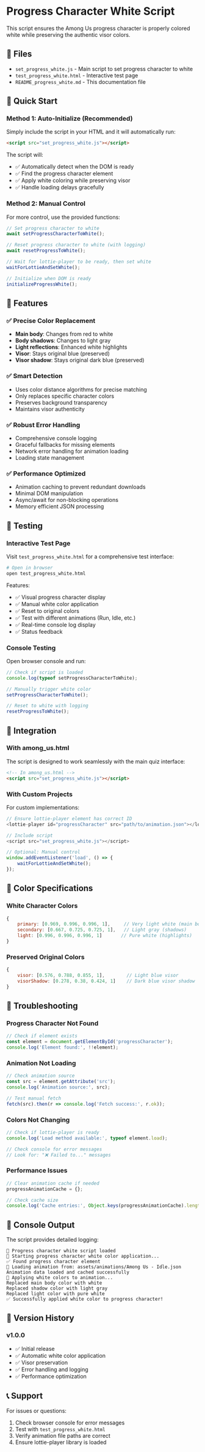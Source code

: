 # Progress Character White Script

This script ensures the Among Us progress character is properly colored white while preserving the authentic visor colors.

## 📁 Files

- `set_progress_white.js` - Main script to set progress character to white
- `test_progress_white.html` - Interactive test page
- `README_progress_white.md` - This documentation file

## 🚀 Quick Start

### Method 1: Auto-Initialize (Recommended)
Simply include the script in your HTML and it will automatically run:

```html
<script src="set_progress_white.js"></script>
```

The script will:
- ✅ Automatically detect when the DOM is ready
- ✅ Find the progress character element
- ✅ Apply white coloring while preserving visor
- ✅ Handle loading delays gracefully

### Method 2: Manual Control
For more control, use the provided functions:

```javascript
// Set progress character to white
await setProgressCharacterToWhite();

// Reset progress character to white (with logging)
await resetProgressToWhite();

// Wait for lottie-player to be ready, then set white
waitForLottieAndSetWhite();

// Initialize when DOM is ready
initializeProgressWhite();
```

## 🎯 Features

### ✅ **Precise Color Replacement**
- **Main body**: Changes from red to white
- **Body shadows**: Changes to light gray  
- **Light reflections**: Enhanced white highlights
- **Visor**: Stays original blue (preserved)
- **Visor shadow**: Stays original dark blue (preserved)

### ✅ **Smart Detection**
- Uses color distance algorithms for precise matching
- Only replaces specific character colors
- Preserves background transparency
- Maintains visor authenticity

### ✅ **Robust Error Handling**
- Comprehensive console logging
- Graceful fallbacks for missing elements
- Network error handling for animation loading
- Loading state management

### ✅ **Performance Optimized**
- Animation caching to prevent redundant downloads
- Minimal DOM manipulation
- Async/await for non-blocking operations
- Memory efficient JSON processing

## 🧪 Testing

### Interactive Test Page
Visit `test_progress_white.html` for a comprehensive test interface:

```bash
# Open in browser
open test_progress_white.html
```

Features:
- ✅ Visual progress character display
- ✅ Manual white color application
- ✅ Reset to original colors
- ✅ Test with different animations (Run, Idle, etc.)
- ✅ Real-time console log display
- ✅ Status feedback

### Console Testing
Open browser console and run:

```javascript
// Check if script is loaded
console.log(typeof setProgressCharacterToWhite);

// Manually trigger white color
setProgressCharacterToWhite();

// Reset to white with logging
resetProgressToWhite();
```

## 🔧 Integration

### With among_us.html
The script is designed to work seamlessly with the main quiz interface:

```html
<!-- In among_us.html -->
<script src="set_progress_white.js"></script>
```

### With Custom Projects
For custom implementations:

```javascript
// Ensure lottie-player element has correct ID
<lottie-player id="progressCharacter" src="path/to/animation.json"></lottie-player>

// Include script
<script src="set_progress_white.js"></script>

// Optional: Manual control
window.addEventListener('load', () => {
    waitForLottieAndSetWhite();
});
```

## 🎨 Color Specifications

### White Character Colors
```javascript
{
    primary: [0.969, 0.996, 0.996, 1],     // Very light white (main body)
    secondary: [0.667, 0.725, 0.725, 1],   // Light gray (shadows)
    light: [0.996, 0.996, 0.996, 1]       // Pure white (highlights)
}
```

### Preserved Original Colors
```javascript
{
    visor: [0.576, 0.788, 0.855, 1],        // Light blue visor
    visorShadow: [0.278, 0.38, 0.424, 1]    // Dark blue visor shadow
}
```

## 🐛 Troubleshooting

### Progress Character Not Found
```javascript
// Check if element exists
const element = document.getElementById('progressCharacter');
console.log('Element found:', !!element);
```

### Animation Not Loading
```javascript
// Check animation source
const src = element.getAttribute('src');
console.log('Animation source:', src);

// Test manual fetch
fetch(src).then(r => console.log('Fetch success:', r.ok));
```

### Colors Not Changing
```javascript
// Check if lottie-player is ready
console.log('Load method available:', typeof element.load);

// Check console for error messages
// Look for: "❌ Failed to..." messages
```

### Performance Issues
```javascript
// Clear animation cache if needed
progressAnimationCache = {};

// Check cache size
console.log('Cache entries:', Object.keys(progressAnimationCache).length);
```

## 📝 Console Output

The script provides detailed logging:

```
🚀 Progress character white script loaded
🎯 Starting progress character white color application...
✅ Found progress character element
📁 Loading animation from: assets/animations/Among Us - Idle.json
Animation data loaded and cached successfully
🎨 Applying white colors to animation...
Replaced main body color with white
Replaced shadow color with light gray
Replaced light color with pure white
✅ Successfully applied white color to progress character!
```

## 🔄 Version History

### v1.0.0
- ✅ Initial release
- ✅ Automatic white color application
- ✅ Visor preservation
- ✅ Error handling and logging
- ✅ Performance optimization

## 📞 Support

For issues or questions:
1. Check browser console for error messages
2. Test with `test_progress_white.html`
3. Verify animation file paths are correct
4. Ensure lottie-player library is loaded 